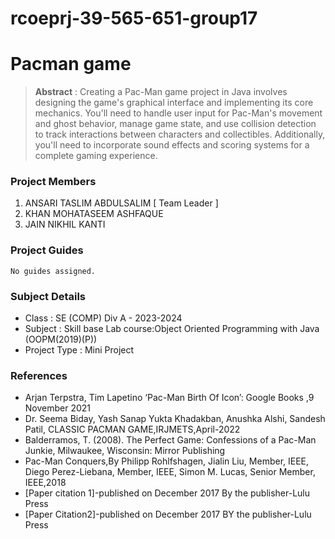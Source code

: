 # rcoeprj-39-565-651-group17


# Pacman game

> **Abstract** : Creating a Pac-Man game project in Java involves designing the game's graphical interface and implementing its core mechanics. You'll need to handle user input for Pac-Man's movement and ghost behavior, manage game state, and use collision detection to track interactions between characters and collectibles. Additionally, you'll need to incorporate sound effects and scoring systems for a complete gaming experience.

### Project Members
1. ANSARI TASLIM ABDULSALIM  [ Team Leader ] 
2. KHAN MOHATASEEM ASHFAQUE 
3. JAIN NIKHIL KANTI 

### Project Guides
    No guides assigned.

### Subject Details
- Class : SE (COMP) Div A - 2023-2024
- Subject : Skill base Lab course:Object Oriented Programming with Java (OOPM(2019)(P))
- Project Type : Mini Project

### References
- Arjan Terpstra, Tim Lapetino ‘Pac-Man Birth Of Icon’: Google Books ,9 November 2021 
- Dr. Seema Biday, Yash Sanap Yukta Khadakban, Anushka Alshi, Sandesh Patil, CLASSIC PACMAN GAME,IRJMETS,April-2022
- Balderramos,  T.  (2008).    The Perfect  Game:  Confessions  of  a  Pac-Man Junkie,  Milwaukee, Wisconsin: Mirror Publishing
- Pac-Man Conquers,By Philipp Rohlfshagen, Jialin Liu, Member, IEEE, Diego Perez-Liebana, Member, IEEE, Simon M. Lucas, Senior Member, IEEE,2018
- [Paper citation 1]-published on December 2017  By the publisher-Lulu Press  
- [Paper Citation2]-published on December 2017 BY the publisher-Lulu Press
  
